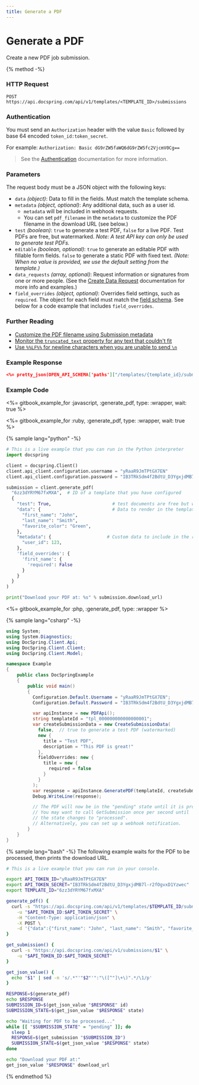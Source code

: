 ```yaml
---
title: Generate a PDF
---
```


# Generate a PDF

Create a new PDF job submission.

{% method -%}

### HTTP Request

`POST https://api.docspring.com/api/v1/templates/<TEMPLATE_ID>/submissions`

### Authentication

You must send an `Authorization` header with the value `Basic` followed by base 64 encoded `token_id:token_secret`.

For example: `Authorization: Basic dG9rZW5faWQ6dG9rZW5fc2VjcmV0Cg==`

> See the [Authentication](authentication.md) documentation for more information.

### Parameters

The request body must be a JSON object with the following keys:

- `data` _(object)_: Data to fill in the fields. Must match the template schema.
- `metadata` _(object, optional)_: Any additional data, such as a user id.
  - `metadata` will be included in webhook requests.
  - You can set `pdf_filename` in the `metadata` to customize the PDF filename in the download URL (see below.)
- `test` _(boolean)_: `true` to generate a test PDF, `false` for a live PDF. Test PDFs are free, but watermarked. _Note: A test API key can only be used to generate test PDFs._
- `editable` _(boolean, optional)_: `true` to generate an editable PDF with fillable form fields. `false` to generate a static PDF with fixed text. _(Note: When no value is provided, we use the default setting from the template.)_
- `data_requests` _(array, optional)_: Request information or signatures from one or more people. (See the [Create Data Request](create_data_request.md) documentation for more info and examples.)
- `field_overrides` _(object, optional)_: Overrides field settings, such as `required`. The object for each field must match the [field schema](./field_schema.md). See below for a code example that includes `field_overrides`.

### Further Reading

- [Customize the PDF filename using Submission metadata](./generate_pdf__customize_pdf_filename.md)
- [Monitor the `truncated_text` property for any text that couldn't fit](./generate_pdf__truncated_text.md)
- [Use `%%LF%%` for newline characters when you are unable to send `\n`](./generate_pdf__special_newline_characters.md)

### Example Response

```json
<%= pretty_json(OPEN_API_SCHEMA['paths']["/templates/{template_id}/submissions"]["post"]["responses"]["201"]["examples"]["application/json"]) %>
```

### Example Code

<%= gitbook_example_for :javascript, :generate_pdf, type: :wrapper, wait: true %>

<%= gitbook_example_for :ruby, :generate_pdf, type: :wrapper, wait: true %>

<!-- 23a664f3b2721d119d85e3351324a26be965202db0af1d113a7f3 -->

{% sample lang="python" -%}

```python
# This is a live example that you can run in the Python interpreter
import docspring

client = docspring.Client()
client.api_client.configuration.username = "yRaaR9JmTPtGX7EN"
client.api_client.configuration.password = "IB3TRkSdm4f2BdtU_D3YgxjdMB7l-r2fOgvxD1Yzwec"

submission = client.generate_pdf(
  "6zz3dYRYM67fxMXA",  # ID of a template that you have configured
  {
    "test": True,                       # test documents are free but watermarked
    "data": {                           # Data to render in the template
      "first_name": "John",
      "last_name": "Smith",
      "favorite_color": "Green",
    },
    "metadata": {                     # Custom data to include in the request, for your own purposes
      "user_id": 123,
    },
    'field_overrides': {
      'first_name': {
        'required': False
      }
    }
  }
)

print("Download your PDF at: %s" % submission.download_url)
```

<%= gitbook_example_for :php, :generate_pdf, type: :wrapper %>

{% sample lang="csharp" -%}

```csharp
using System;
using System.Diagnostics;
using DocSpring.Client.Api;
using DocSpring.Client.Client;
using DocSpring.Client.Model;

namespace Example
{
    public class DocSpringExample
    {
        public void main()
        {
          Configuration.Default.Username = "yRaaR9JmTPtGX7EN";
          Configuration.Default.Password = "IB3TRkSdm4f2BdtU_D3YgxjdMB7l-r2fOgvxD1Yzwec";

          var apiInstance = new PDFApi();
          string templateId = "tpl_000000000000000001";
          var createSubmissionData = new CreateSubmissionData(
            false,  // true to generate a test PDF (watermarked)
            new {
              title = "Test PDF",
              description = "This PDF is great!"
            },
            fieldOverrides: new {
              title = new {
                required = false
              }
            }
          );
          var response = apiInstance.GeneratePDF(templateId, createSubmissionData);
          Debug.WriteLine(response);

          // The PDF will now be in the "pending" state until it is processed.
          // You may want to call GetSubmission once per second until
          // the state changes to "processed".
          // Alternatively, you can set up a webhook notification.
        }
    }
}
```

{% sample lang="bash" -%}
The following example waits for the PDF to be processed, then prints the download URL.

```bash
# This is a live example that you can run in your console.

export API_TOKEN_ID="yRaaR9JmTPtGX7EN"
export API_TOKEN_SECRET="IB3TRkSdm4f2BdtU_D3YgxjdMB7l-r2fOgvxD1Yzwec"
export TEMPLATE_ID="6zz3dYRYM67fxMXA"

generate_pdf() {
  curl -s "https://api.docspring.com/api/v1/templates/$TEMPLATE_ID/submissions" \
    -u "$API_TOKEN_ID:$API_TOKEN_SECRET" \
    -H "Content-Type: application/json" \
    -X POST \
    -d '{"data":{"first_name": "John", "last_name": "Smith", "favorite_color": "Blue"}, "metadata": { "user_id": 123 }, "field_overrides": { "first_name": { "required": false }}}'
}

get_submission() {
  curl -s "https://api.docspring.com/api/v1/submissions/$1" \
    -u "$API_TOKEN_ID:$API_TOKEN_SECRET"
}

get_json_value() {
  echo "$1" | sed -n 's/.*"'"$2"'":"\([^"]\+\)".*/\1/p'
}

RESPONSE=$(generate_pdf)
echo $RESPONSE
SUBMISSION_ID=$(get_json_value "$RESPONSE" id)
SUBMISSION_STATE=$(get_json_value "$RESPONSE" state)

echo "Waiting for PDF to be processed..."
while [[ "$SUBMISSION_STATE" = "pending" ]]; do
  sleep 1
  RESPONSE=$(get_submission "$SUBMISSION_ID")
  SUBMISSION_STATE=$(get_json_value "$RESPONSE" state)
done

echo "Download your PDF at:"
get_json_value "$RESPONSE" download_url
```

{% endmethod %}
